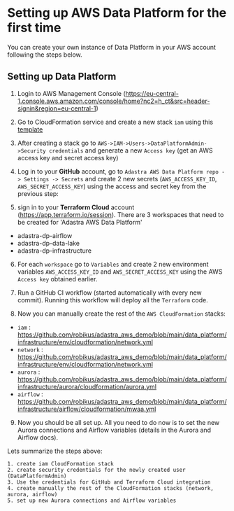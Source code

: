 # Setting up AWS Data Platform for the first time

You can create your own instance of Data Platform in your AWS account following the steps below.

## Setting up Data Platform

1. Login to AWS Management Console (https://eu-central-1.console.aws.amazon.com/console/home?nc2=h_ct&src=header-signin&region=eu-central-1)

2. Go to CloudFormation service and create a new stack `iam` using this [template](https://github.com/robikus/adastra_aws_demo/blob/main/data_platform/infrastructure/env/cloudformation/iam.yml)

3. After creating a stack go to `AWS->IAM->Users->DataPlatformAdmin->Security credentials` and generate a new `Access key` (get an AWS access key and secret access key) 

4. Log in to your **GitHub** account, go to `Adastra AWS Data Platform repo -> Settings -> Secrets` and create 2 new secrets (`AWS_ACCESS_KEY_ID`, `AWS_SECRET_ACCESS_KEY`) using the access and secret key from the previous step:

5. sign in to your **Terraform Cloud** account (https://app.terraform.io/session). There are 3 workspaces that need to be created for 'Adastra AWS Data Platform' 

- adastra-dp-airflow
- adastra-dp-data-lake
- adastra-dp-infrastructure

6. For each `workspace` go to `Variables` and create 2 new environment variables `AWS_ACCESS_KEY_ID` and `AWS_SECRET_ACCESS_KEY` using the AWS `Access key` obtained earlier.

7. Run a GitHub CI workflow (started automatically with every new commit). Running this workflow will deploy all the `Terraform` code.

8. Now you can manually create the rest of the `AWS CloudFormation` stacks:

- `iam` : https://github.com/robikus/adastra_aws_demo/blob/main/data_platform/infrastructure/env/cloudformation/network.yml
- `network` : https://github.com/robikus/adastra_aws_demo/blob/main/data_platform/infrastructure/env/cloudformation/network.yml
- `aurora` : https://github.com/robikus/adastra_aws_demo/blob/main/data_platform/infrastructure/aurora/cloudformation/aurora.yml
- `airflow` : https://github.com/robikus/adastra_aws_demo/blob/main/data_platform/infrastructure/airflow/cloudformation/mwaa.yml

9. Now you should be all set up. All you need to do now is to set the new Aurora connections and Airflow variables (details in the Aurora and Airflow docs).

Lets summarize the steps above:

```
1. create iam CloudFormation stack
2. create security credentials for the newly created user (DataPlatformAdmin)
3. Use the credentials for GitHub and Terraform Cloud integration
4. create manually the rest of the CloudFormation stacks (network, aurora, airflow)
5. set up new Aurora connections and Airflow variables 
```
